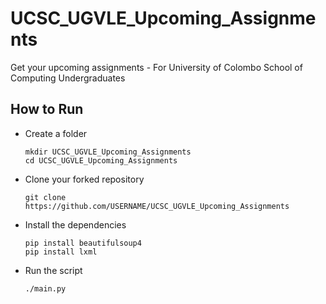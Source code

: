 # UCSC_UGVLE_Upcoming_Assignments
Get your upcoming assignments - For University of Colombo School of Computing Undergraduates  

## How to Run

- Create a folder
    ```
    mkdir UCSC_UGVLE_Upcoming_Assignments
    cd UCSC_UGVLE_Upcoming_Assignments
    ```
- Clone your forked repository
    ```
    git clone https://github.com/USERNAME/UCSC_UGVLE_Upcoming_Assignments
    ```
- Install the dependencies
    ```
    pip install beautifulsoup4
    pip install lxml
    ```
- Run the script
    ```
    ./main.py
    ```

